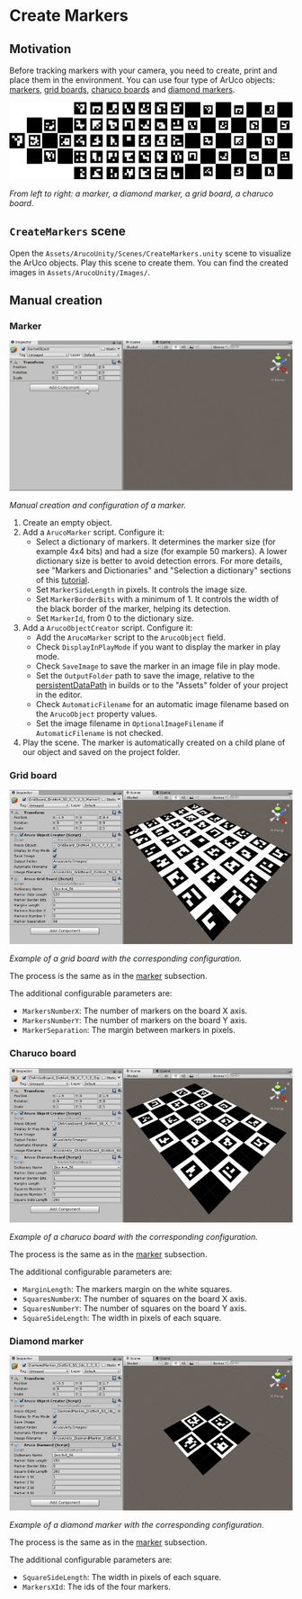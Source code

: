 # Create Markers

## Motivation

Before tracking markers with your camera, you need to create, print and place them in the environment. You can use four type of ArUco objects: [markers](https://docs.opencv.org/master/d5/dae/tutorial_aruco_detection.html), [grid boards](https://docs.opencv.org/master/db/da9/tutorial_aruco_board_detection.html), [charuco boards](https://docs.opencv.org/master/df/d4a/tutorial_charuco_detection.html) and [diamond markers](https://docs.opencv.org/master/d5/d07/tutorial_charuco_diamond_detection.html).

![ArUco Objects](../images/aruco_objects.png)

*From left to right: a marker, a diamond marker, a grid board, a charuco board.*

## `CreateMarkers` scene

Open the `Assets/ArucoUnity/Scenes/CreateMarkers.unity` scene to visualize the ArUco objects. Play this scene to create them. You can find the created images in `Assets/ArucoUnity/Images/`.

## Manual creation

### Marker

![Create a marker](../images/create_marker.gif)

*Manual creation and configuration of a marker.*

1. Create an empty object.
2. Add a `ArucoMarker` script. Configure it:
     - Select a dictionary of markers. It determines the marker size (for example 4x4 bits) and had a size (for example 50 markers). A lower dictionary size is better to avoid detection errors. For more details, see "Markers and Dictionaries" and "Selection a dictionary" sections of this [tutorial](https://docs.opencv.org/master/d5/dae/tutorial_aruco_detection.html).
     - Set `MarkerSideLength` in pixels. It controls the image size.
     - Set `MarkerBorderBits` with a minimum of 1. It controls the width of the black border of the marker, helping its detection.
     - Set `MarkerId`, from 0 to the dictionary size.
3. Add a `ArucoObjectCreator` script. Configure it:
     - Add the `ArucoMarker` script to the `ArucoObject` field.
     - Check `DisplayInPlayMode` if you want to display the marker in play mode.
     - Check `SaveImage` to save the marker in an image file in play mode.
     - Set the `OutputFolder` path to save the image, relative to the [persistentDataPath](https://docs.unity3d.com/ScriptReference/Application-persistentDataPath.html) in builds or to the "Assets" folder of your project in the editor.
     - Check `AutomaticFilename` for an automatic image filename based on the `ArucoObject` property values.
     - Set the image filename in `OptionalImageFilename` if `AutomaticFilename` is not checked.
4. Play the scene. The marker is automatically created on a child plane of our object and saved on the project folder.

### Grid board

![Create a grid board](../images/create_grid_board.jpg)

*Example of a grid board with the corresponding configuration.*

The process is the same as in the [marker](https://github.com/NormandErwan/ArucoUnity/wiki/1.-Markers-Creation/_edit#marker) subsection.

The additional configurable parameters are:

- `MarkersNumberX`: The number of markers on the board X axis.
- `MarkersNumberY`: The number of markers on the board Y axis.
- `MarkerSeparation`: The margin between markers in pixels.

### Charuco board

![Create a charuco board](../images/create_charuco_board.jpg)

*Example of a charuco board with the corresponding configuration.*

The process is the same as in the [marker](https://github.com/NormandErwan/ArucoUnity/wiki/1.-Markers-Creation/_edit#marker) subsection.

The additional configurable parameters are:

- `MarginLength`: The markers margin on the white squares.
- `SquaresNumberX`: The number of squares on the board X axis.
- `SquaresNumberY`: The number of squares on the board Y axis.
- `SquareSideLength`: The width in pixels of each square.

### Diamond marker

![Create a diamond marker](../images/create_diamond.jpg)

*Example of a diamond marker with the corresponding configuration.*

The process is the same as in the [marker](https://github.com/NormandErwan/ArucoUnity/wiki/1.-Markers-Creation/_edit#marker) subsection.

The additional configurable parameters are:

- `SquareSideLength`: The width in pixels of each square.
- `MarkersXId`: The ids of the four markers.